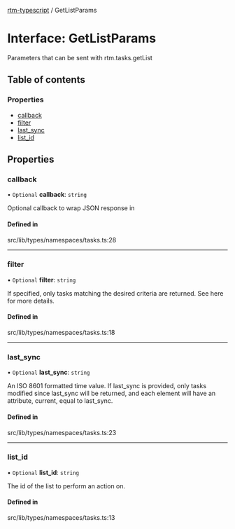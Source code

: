 [rtm-typescript](../README.md) / GetListParams

# Interface: GetListParams

Parameters that can be sent with rtm.tasks.getList

## Table of contents

### Properties

- [callback](GetListParams.md#callback)
- [filter](GetListParams.md#filter)
- [last\_sync](GetListParams.md#last_sync)
- [list\_id](GetListParams.md#list_id)

## Properties

### callback

• `Optional` **callback**: `string`

Optional callback to wrap JSON response in

#### Defined in

src/lib/types/namespaces/tasks.ts:28

___

### filter

• `Optional` **filter**: `string`

If specified, only tasks matching the desired criteria are returned. See here for more details.

#### Defined in

src/lib/types/namespaces/tasks.ts:18

___

### last\_sync

• `Optional` **last\_sync**: `string`

An ISO 8601 formatted time value. If last_sync is provided, only tasks modified since last_sync will be returned, and each element will have an attribute, current, equal to last_sync.

#### Defined in

src/lib/types/namespaces/tasks.ts:23

___

### list\_id

• `Optional` **list\_id**: `string`

The id of the list to perform an action on.

#### Defined in

src/lib/types/namespaces/tasks.ts:13
